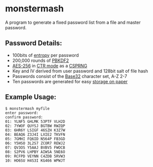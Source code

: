 # monstermash
A program to generate a fixed password list from a file and master password.

## Password Details:
- 100bits of [entropy](https://en.wikipedia.org/wiki/Password_strength) per password
- 200,000 rounds of [PBKDF2](https://en.wikipedia.org/wiki/PBKDF2)
- [AES-256](https://en.wikipedia.org/wiki/Advanced_Encryption_Standard) in [CTR mode](https://en.wikipedia.org/wiki/Block_cipher_mode_of_operation#Counter_(CTR)) as a [CSPRNG](https://en.wikipedia.org/wiki/Cryptographically_secure_pseudorandom_number_generator)
- Key and IV derived from user password and 128bit salt of file hash
- Passwords consist of the [Base32](https://en.wikipedia.org/wiki/Base32) character set, A-Z 2-7
- Ten passwords are generated for easy [storage on paper](https://www.schneier.com/news/archives/2010/11/bruce_schneier_write.html)

## Example Usage:

```
$ monstermash myfile                                                      
enter password: 
confirm password: 
01: YLNF5 GHLMK 53PTF VLH2D
02: 7YWOF QUYSJ BGTBW RWZQP
03: 6HR6Y LSIGF 46SZH K3Z7W
04: BEAQ6 Z3J4I LXIE2 TKVFN
05: 7GMHI FQ6ID N564P FB3GD
06: Y5HSO 3L2S7 ZCOR7 REWJ2
07: QV3OS Y5AAJ BVBV5 FWOCB
08: S2PV6 LHPBY AIWSA 5NE6O
09: RCFPD VEYNN C4ZDB 5RVW3
10: HO6SU H4S3I KG466 WPWJT
```
